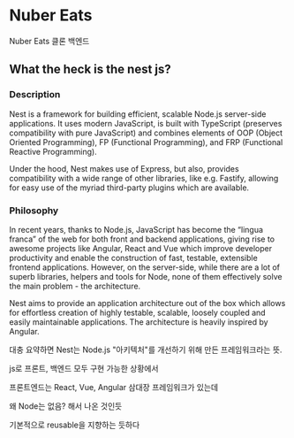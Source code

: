# Nuber Eats

Nuber Eats 클론 백엔드

## What the heck is the nest js?

### Description

Nest is a framework for building efficient, scalable Node.js server-side applications. It uses modern JavaScript, is built with TypeScript (preserves compatibility with pure JavaScript) and combines elements of OOP (Object Oriented Programming), FP (Functional Programming), and FRP (Functional Reactive Programming).

Under the hood, Nest makes use of Express, but also, provides compatibility with a wide range of other libraries, like e.g. Fastify, allowing for easy use of the myriad third-party plugins which are available.

### Philosophy

In recent years, thanks to Node.js, JavaScript has become the “lingua franca” of the web for both front and backend applications, giving rise to awesome projects like Angular, React and Vue which improve developer productivity and enable the construction of fast, testable, extensible frontend applications. However, on the server-side, while there are a lot of superb libraries, helpers and tools for Node, none of them effectively solve the main problem - the architecture.

Nest aims to provide an application architecture out of the box which allows for effortless creation of highly testable, scalable, loosely coupled and easily maintainable applications. The architecture is heavily inspired by Angular.

대충 요약하면 Nest는 Node.js "아키텍처"를 개선하기 위해 만든 프레임워크라는 뜻.

js로 프론트, 백엔드 모두 구현 가능한 상황에서

프론트엔드는 React, Vue, Angular 삼대장 프레임워크가 있는데

왜 Node는 없음? 해서 나온 것인듯

기본적으로 reusable을 지향하는 듯하다
